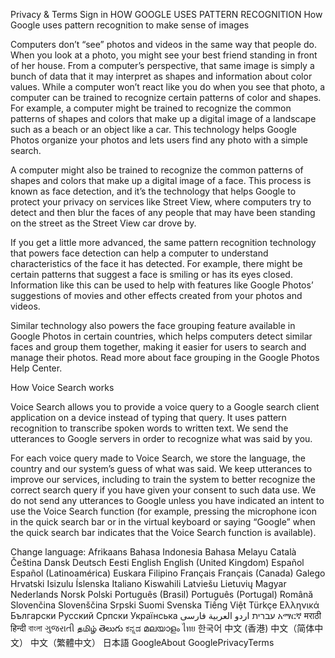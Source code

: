 Privacy & Terms
Sign in
HOW GOOGLE USES PATTERN RECOGNITION
How Google uses pattern recognition to make sense of images

Computers don’t “see” photos and videos in the same way that people do. When you look at a photo, you might see your best friend standing in front of her house. From a computer’s perspective, that same image is simply a bunch of data that it may interpret as shapes and information about color values. While a computer won’t react like you do when you see that photo, a computer can be trained to recognize certain patterns of color and shapes. For example, a computer might be trained to recognize the common patterns of shapes and colors that make up a digital image of a landscape such as a beach or an object like a car. This technology helps Google Photos organize your photos and lets users find any photo with a simple search.

A computer might also be trained to recognize the common patterns of shapes and colors that make up a digital image of a face. This process is known as face detection, and it’s the technology that helps Google to protect your privacy on services like Street View, where computers try to detect and then blur the faces of any people that may have been standing on the street as the Street View car drove by.

If you get a little more advanced, the same pattern recognition technology that powers face detection can help a computer to understand characteristics of the face it has detected. For example, there might be certain patterns that suggest a face is smiling or has its eyes closed. Information like this can be used to help with features like Google Photos’ suggestions of movies and other effects created from your photos and videos.

Similar technology also powers the face grouping feature available in Google Photos in certain countries, which helps computers detect similar faces and group them together, making it easier for users to search and manage their photos. Read more about face grouping in the Google Photos Help Center.

How Voice Search works

Voice Search allows you to provide a voice query to a Google search client application on a device instead of typing that query. It uses pattern recognition to transcribe spoken words to written text. We send the utterances to Google servers in order to recognize what was said by you.

For each voice query made to Voice Search, we store the language, the country and our system’s guess of what was said. We keep utterances to improve our services, including to train the system to better recognize the correct search query if you have given your consent to such data use. We do not send any utterances to Google unless you have indicated an intent to use the Voice Search function (for example, pressing the microphone icon in the quick search bar or in the virtual keyboard or saying “Google” when the quick search bar indicates that the Voice Search function is available).

Change language:
Afrikaans
Bahasa Indonesia
Bahasa Melayu
Català
Čeština
Dansk
Deutsch
Eesti
English
English (United Kingdom)
Español
Español (Latinoamérica)
Euskara
Filipino
Français
Français (Canada)
Galego
Hrvatski
Isizulu
Íslenska
Italiano
Kiswahili
Latviešu
Lietuvių
Magyar
Nederlands
Norsk
Polski
Português (Brasil)
Português (Portugal)
Română
Slovenčina
Slovenščina
Srpski
Suomi
Svenska
Tiếng Việt
Türkçe
Ελληνικά
Български
Русский
Српски
Українська
‫עברית‬
‫اردو‬
‫العربية‬
‫فارسی‬
አማርኛ
मराठी
हिन्दी
বাংলা
ગુજરાતી
தமிழ்
తెలుగు
ಕನ್ನಡ
മലയാളം
ไทย
한국어
中文 (香港)
中文（简体中文）
中文（繁體中文）
日本語
GoogleAbout GooglePrivacyTerms